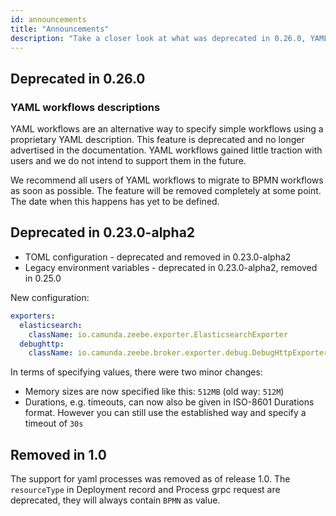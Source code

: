 ```yaml
---
id: announcements
title: "Announcements"
description: "Take a closer look at what was deprecated in 0.26.0, YAML workflows descriptions, what was deprecated in 0.23.0-alpha2, and removed in 1.0."
---
```



## Deprecated in 0.26.0

### YAML workflows descriptions

YAML workflows are an alternative way to specify simple workflows using a proprietary YAML description. This feature is deprecated and no longer advertised in the documentation. YAML workflows gained little traction with users and we do not intend to support them in the future.

We recommend all users of YAML workflows to migrate to BPMN workflows as soon as possible. The feature will be removed completely at some point. The date when this happens has yet to be defined.

## Deprecated in 0.23.0-alpha2

- TOML configuration - deprecated and removed in 0.23.0-alpha2
- Legacy environment variables - deprecated in 0.23.0-alpha2, removed in 0.25.0

New configuration:

```yaml
exporters:
  elasticsearch:
    className: io.camunda.zeebe.exporter.ElasticsearchExporter
  debughttp:
    className: io.camunda.zeebe.broker.exporter.debug.DebugHttpExporter
```

In terms of specifying values, there were two minor changes:

- Memory sizes are now specified like this: `512MB` (old way: `512M`)
- Durations, e.g. timeouts, can now also be given in ISO-8601 Durations format. However you can still use the established way and specify a timeout of `30s`

## Removed in 1.0

The support for yaml processes was removed as of release 1.0. The `resourceType` in Deployment record and Process grpc request are deprecated, they will always contain `BPMN` as value.

